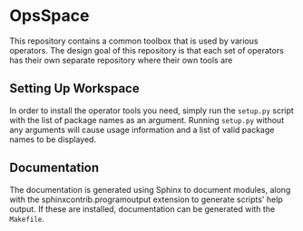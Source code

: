 # OpsSpace

This repository contains a common toolbox that is used by various operators.
The design goal of this repository is that each set of operators has their own
separate repository where their own tools are 

## Setting Up Workspace

In order to install the operator tools you need, simply run the `setup.py` 
script with the list of package names as an argument.
Running `setup.py` without any arguments will cause usage information and
a list of valid package names to be displayed.

## Documentation

The documentation is generated using Sphinx to document modules, along with
the sphinxcontrib.programoutput extension to generate scripts' help output.
If these are installed, documentation can be generated with the `Makefile`.
